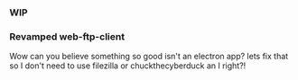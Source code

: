 ### WIP

### Revamped web-ftp-client

Wow can you believe something so good isn't an electron app? lets fix that so I don't need to use filezilla or chuckthecyberduck an I right?! 